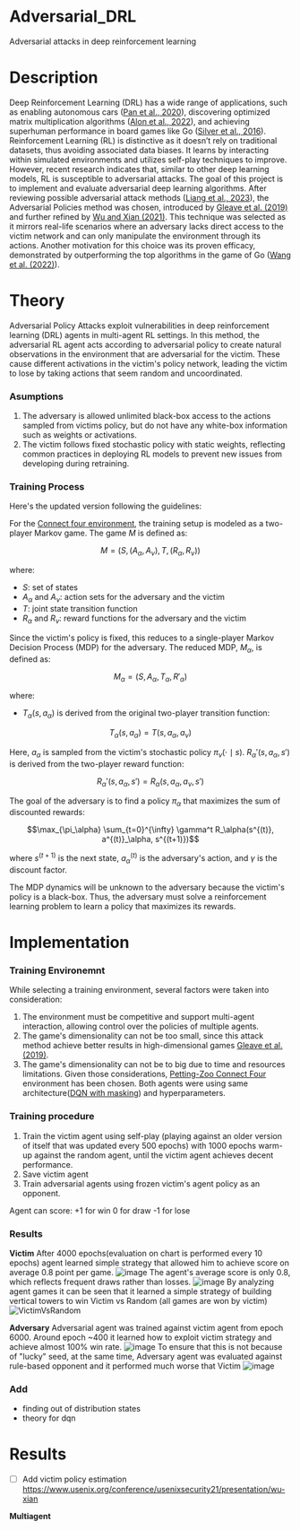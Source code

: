 # Adversarial_DRL
Adversarial attacks in deep reinforcement learning 


# Description
Deep Reinforcement Learning (DRL) has a wide range of applications, such as enabling autonomous cars ([Pan et al., 2020](https://arxiv.org/abs/2002.00444)), discovering optimized matrix multiplication algorithms ([Alon et al., 2022](https://www.nature.com/articles/s41586-022-05172-4)), and achieving superhuman performance in board games like Go ([Silver et al., 2016](https://www.nature.com/articles/nature16961)). Reinforcement Learning (RL) is distinctive as it doesn’t rely on traditional datasets, thus avoiding associated data biases. It learns by interacting within simulated environments and utilizes self-play techniques to improve. However, recent research indicates that, similar to other deep learning models, RL is susceptible to adversarial attacks. The goal of this project is to implement and evaluate adversarial deep learning algorithms. After reviewing possible adversarial attack methods ([Liang et al., 2023](https://ieeexplore.ieee.org/stamp/stamp.jsp?tp=&arnumber=9536399)), the Adversarial Policies method was chosen, introduced by [Gleave et al. (2019)](https://arxiv.org/abs/1905.10615) and further refined by [Wu and Xian (2021)](https://www.usenix.org/conference/usenixsecurity21/presentation/wu-xian). This technique was selected as it mirrors real-life scenarios where an adversary lacks direct access to the victim network and can only manipulate the environment through its actions. Another motivation for this choice was its proven efficacy, demonstrated by outperforming the top algorithms in the game of Go ([Wang et al. (2022)](https://arxiv.org/abs/2211.00241)).

# Theory 
Adversarial Policy Attacks exploit vulnerabilities in deep reinforcement learning (DRL) agents in multi-agent RL settings. In this method, the adversarial RL agent acts according to adversarial policy to create natural observations in the environment that are adversarial for the victim. These cause different activations in the victim's policy network, leading the victim to lose by taking actions that seem random and uncoordinated. 
### Asumptions 
1. The adversary is allowed unlimited black-box access to the actions sampled from victims policy, but do not have any white-box information such as weights or activations.
2. The victim follows fixed stochastic policy with static weights, reflecting common practices in deploying RL models to prevent new issues from developing during retraining.

### Training Process

Here's the updated version following the guidelines:

For the [Connect four environment](https://pettingzoo.farama.org/environments/classic/connect_four/), the training setup is modeled as a two-player Markov game. The game $M$ is defined as:

$$M = (S, (A_\alpha, A_\nu), T, (R_\alpha, R_\nu))$$

where:
- $S$: set of states
- $A_\alpha$ and $A_\nu$: action sets for the adversary and the victim
- $T$: joint state transition function
- $R_\alpha$ and $R_\nu$: reward functions for the adversary and the victim

Since the victim's policy is fixed, this reduces to a single-player Markov Decision Process (MDP) for the adversary. The reduced MDP, $M_\alpha$, is defined as:

$$M_\alpha = (S, A_\alpha, T_\alpha, R'_\alpha)$$

where:
- $T_\alpha(s, a_\alpha)$ is derived from the original two-player transition function:

$$T_\alpha(s, a_\alpha) = T(s, a_\alpha, a_\nu)$$

Here, $a_\alpha$ is sampled from the victim's stochastic policy $\pi_\nu(\cdot \mid s)$. $R_\alpha'(s, a_\alpha, s')$ is derived from the two-player reward function:

$$
R_\alpha'(s, a_\alpha, s') = R_\alpha(s, a_\alpha, a_\nu, s')
$$

The goal of the adversary is to find a policy $\pi_\alpha$ that maximizes the sum of discounted rewards:

$$\max_{\pi_\alpha} \sum_{t=0}^{\infty} \gamma^t R_\alpha(s^{(t)}, a^{(t)}_\alpha, s^{(t+1)})$$

where $s^{(t+1)}$ is the next state, $a^{(t)}_\alpha$ is the adversary's action, and $\gamma$ is the discount factor.

The MDP dynamics will be unknown to the adversary because the victim's policy is a black-box. Thus, the adversary must solve a reinforcement learning problem to learn a policy that maximizes its rewards.


# Implementation

### Training Environemnt
While selecting a training environment, several factors were taken into consideration:
1. The environment must be competitive and support multi-agent interaction, allowing control over the policies of multiple agents.
2. The game's dimensionality can not be too small, since this attack method achieve better results in high-dimensional games [Gleave et al. (2019)](https://arxiv.org/abs/1905.10615).
3. The game's dimensionality can not be to big due to time and resources limitations.
Given those considerations, [Petting-Zoo Connect Four](https://pettingzoo.farama.org/tutorials/sb3/connect_four/) environment has been chosen.
Both agents were using same architecture([DQN with masking](https://docs.agilerl.com/en/latest/api/algorithms/dqn.html)) and hyperparameters.

### Training procedure
1. Train the victim agent using self-play (playing against an older version of itself that was updated every 500 epochs) with 1000 epochs warm-up against the random agent, until the victim agent achieves decent performance. 
2. Save victim agent
3. Train adversarial agents using frozen victim's agent policy as an opponent.

Agent can score:
+1 for win
0 for draw
-1 for lose



### Results 
**Victim**
After 4000 epochs(evaluation on chart is performed every 10 epochs) agent learned simple strategy that allowed him to achieve score on average 0.8 point per game. 
![image](https://github.com/MrCogito/Adversarial_DRL/assets/22586533/b8c8e179-fa09-4dc3-a5d5-2d4d76402fdf)
The agent's average score is only 0.8, which reflects frequent draws rather than losses.
![image](https://github.com/MrCogito/Adversarial_DRL/assets/22586533/bc378c73-4ba4-4614-be5b-b01ebcdfe1f6)
By analyzing agent games it can be seen that it learned a simple strategy of building vertical towers to win
Victim vs Random (all games are won by victim)
![VictimVsRandom](https://github.com/MrCogito/Adversarial_DRL/assets/22586533/5cfbbd18-886e-4a95-a3d0-4eab7d3788ed)

**Adversary**
Adversarial agent was trained against victim agent from epoch 6000. 
Around epoch ~400 it learned how to exploit victim strategy and achieve almost 100% win rate. 
![image](https://github.com/MrCogito/Adversarial_DRL/assets/22586533/287416ab-a547-46a1-9761-62263fe4accc)
To ensure that this is not because of "lucky" seed, at the same time, Adversary agent was evaluated against rule-based opponent and it performed much worse that Victim 
![image](https://github.com/MrCogito/Adversarial_DRL/assets/22586533/0703d171-034d-47e5-b265-3454b2eb5e58)






### Add 
- finding out of distribution states
- theory for dqn


# Results
- [ ] Add victim policy estimation https://www.usenix.org/conference/usenixsecurity21/presentation/wu-xian 

**Multiagent**
